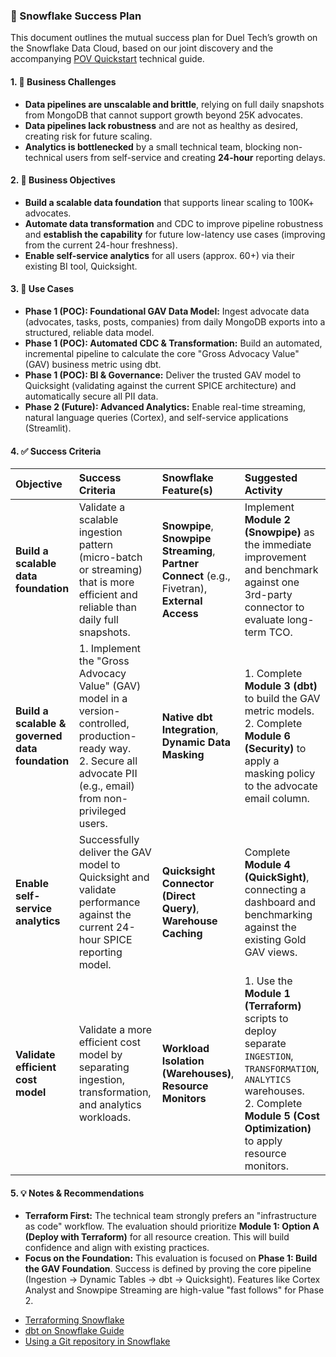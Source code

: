 ### 🧩 Snowflake Success Plan

This document outlines the mutual success plan for Duel Tech’s growth on the Snowflake Data Cloud, based on our joint discovery and the accompanying [POV Quickstart](duel_tech_quickstart.md) technical guide.

#### 1. 🚨 Business Challenges
* **Data pipelines are unscalable and brittle**, relying on full daily snapshots from MongoDB that cannot support growth beyond 25K advocates.
* **Data pipelines lack robustness** and are not as healthy as desired, creating risk for future scaling.
* **Analytics is bottlenecked** by a small technical team, blocking non-technical users from self-service and creating **24-hour** reporting delays.

#### 2. 🎯 Business Objectives
* **Build a scalable data foundation** that supports linear scaling to 100K+ advocates.
* **Automate data transformation** and CDC to improve pipeline robustness and **establish the capability** for future low-latency use cases (improving from the current 24-hour freshness).
* **Enable self-service analytics** for all users (approx. 60+) via their existing BI tool, Quicksight.


#### 3. 🧠 Use Cases
* **Phase 1 (POC): Foundational GAV Data Model:** Ingest advocate data (advocates, tasks, posts, companies) from daily MongoDB exports into a structured, reliable data model.
* **Phase 1 (POC): Automated CDC & Transformation:** Build an automated, incremental pipeline to calculate the core "Gross Advocacy Value" (GAV) business metric using dbt.
* **Phase 1 (POC): BI & Governance:** Deliver the trusted GAV model to Quicksight (validating against the current SPICE architecture) and automatically secure all PII data.
* **Phase 2 (Future): Advanced Analytics:** Enable real-time streaming, natural language queries (Cortex), and self-service applications (Streamlit).

#### 4. ✅ Success Criteria

| Objective | Success Criteria | Snowflake Feature(s) | Suggested Activity |
|:---|:---|:---|:---|
| **Build a scalable data foundation** | Validate a scalable ingestion pattern (micro-batch or streaming) that is more efficient and reliable than daily full snapshots. | **Snowpipe**, **Snowpipe Streaming**, **Partner Connect** (e.g., Fivetran), **External Access** | Implement **Module 2 (Snowpipe)** as the immediate improvement and benchmark against one 3rd-party connector to evaluate long-term TCO. |
| **Build a scalable & governed data foundation** | 1. Implement the "Gross Advocacy Value" (GAV) model in a version-controlled, production-ready way. <br> 2. Secure all advocate PII (e.g., email) from non-privileged users. | **Native dbt Integration**, **Dynamic Data Masking** | 1. Complete **Module 3 (dbt)** to build the GAV metric models. <br> 2. Complete **Module 6 (Security)** to apply a masking policy to the advocate email column. |
| **Enable self-service analytics** | Successfully deliver the GAV model to Quicksight and validate performance against the current 24-hour SPICE reporting model. | **Quicksight Connector (Direct Query)**, **Warehouse Caching** | Complete **Module 4 (QuickSight)**, connecting a dashboard and benchmarking against the existing Gold GAV views. |
| **Validate efficient cost model** | Validate a more efficient cost model by separating ingestion, transformation, and analytics workloads. | **Workload Isolation (Warehouses)**, **Resource Monitors** | 1. Use the **Module 1 (Terraform)** scripts to deploy separate `INGESTION`, `TRANSFORMATION`, `ANALYTICS` warehouses. <br> 2. Complete **Module 5 (Cost Optimization)** to apply resource monitors. |

#### 5. 💡 Notes & Recommendations
* **Terraform First:** The technical team strongly prefers an "infrastructure as code" workflow. The evaluation should prioritize **Module 1: Option A (Deploy with Terraform)** for all resource creation. This will build confidence and align with existing practices.
* **Focus on the Foundation:** This evaluation is focused on **Phase 1: Build the GAV Foundation**. Success is defined by proving the core pipeline (Ingestion -> Dynamic Tables -> dbt -> Quicksight). Features like Cortex Analyst and Snowpipe Streaming are high-value "fast follows" for Phase 2.

- [Terraforming Snowflake](https://quickstarts.snowflake.com/guide/terraforming_snowflake/index.html#0)
- [dbt on Snowflake Guide](https://docs.snowflake.com/en/user-guide/data-engineering/dbt-projects-on-snowflake)
- [Using a Git repository in Snowflake](https://docs.snowflake.com/en/developer-guide/git/git-overview)
